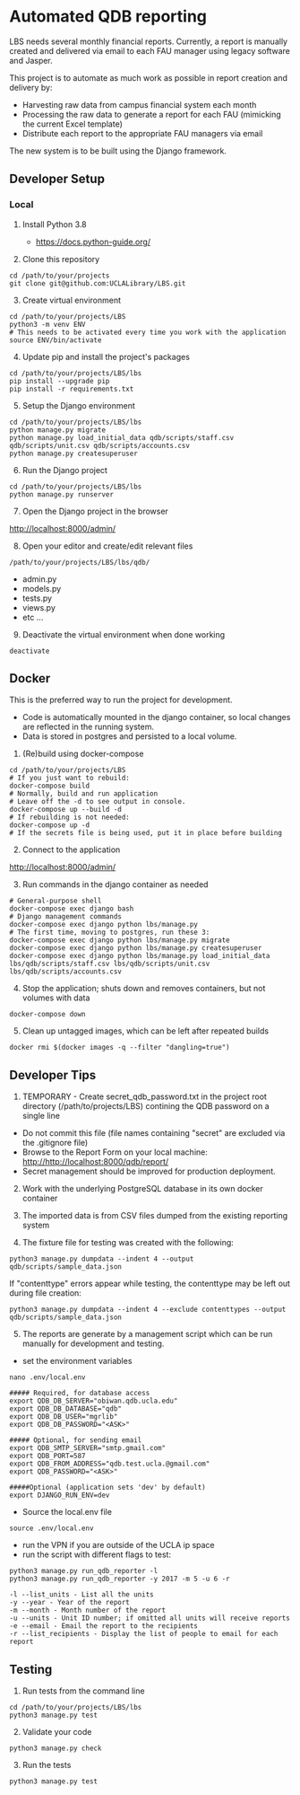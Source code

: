 # Automated QDB reporting

LBS needs several monthly financial reports. Currently, a report is manually created and delivered via email to each FAU manager using legacy software and Jasper.

This project is to automate as much work as possible in report creation and delivery by:

 - Harvesting raw data from campus financial system each month
 - Processing the raw data to generate a report for each FAU (mimicking the current Excel template)
 - Distribute each report to the appropriate FAU managers via email

The new system is to be built using the Django framework.

## Developer Setup

### Local

1. Install Python 3.8
	- https://docs.python-guide.org/

2. Clone this repository
```
cd /path/to/your/projects
git clone git@github.com:UCLALibrary/LBS.git
```

3. Create virtual environment
```
cd /path/to/your/projects/LBS
python3 -m venv ENV
# This needs to be activated every time you work with the application
source ENV/bin/activate
```

4. Update pip and install the project's packages
```
cd /path/to/your/projects/LBS/lbs
pip install --upgrade pip
pip install -r requirements.txt
```

5. Setup the Django environment
```
cd /path/to/your/projects/LBS/lbs
python manage.py migrate
python manage.py load_initial_data qdb/scripts/staff.csv qdb/scripts/unit.csv qdb/scripts/accounts.csv
python manage.py createsuperuser
```

6. Run the Django project
```
cd /path/to/your/projects/LBS/lbs
python manage.py runserver
```

7. Open the Django project in the browser

[http://localhost:8000/admin/](http://localhost:8000/admin/)

8. Open your editor and create/edit relevant files
```
/path/to/your/projects/LBS/lbs/qdb/
```

- admin.py
- models.py
- tests.py
- views.py
- etc ...

9. Deactivate the virtual environment when done working
```
deactivate
```

## Docker

This is the preferred way to run the project for development.
* Code is automatically mounted in the django container, so local changes are reflected in the running system.
* Data is stored in postgres and persisted to a local volume.

1. (Re)build using docker-compose
```
cd /path/to/your/projects/LBS
# If you just want to rebuild:
docker-compose build
# Normally, build and run application
# Leave off the -d to see output in console.
docker-compose up --build -d
# If rebuilding is not needed:
docker-compose up -d
# If the secrets file is being used, put it in place before building
``` 

2. Connect to the application

[http://localhost:8000/admin/](http://localhost:8000/admin/)

3. Run commands in the django container as needed
```
# General-purpose shell
docker-compose exec django bash
# Django management commands
docker-compose exec django python lbs/manage.py
# The first time, moving to postgres, run these 3:
docker-compose exec django python lbs/manage.py migrate
docker-compose exec django python lbs/manage.py createsuperuser
docker-compose exec django python lbs/manage.py load_initial_data lbs/qdb/scripts/staff.csv lbs/qdb/scripts/unit.csv lbs/qdb/scripts/accounts.csv
```

4. Stop the application; shuts down and removes containers, but not volumes with data
```
docker-compose down
```

5. Clean up untagged images, which can be left after repeated builds
```
docker rmi $(docker images -q --filter "dangling=true")
```

## Developer Tips

1. TEMPORARY - Create secret_qdb_password.txt in the project root directory (/path/to/projects/LBS) contining the QDB password on a single line
  - Do not commit this file (file names containing "secret" are excluded via the .gitignore file)
  - Browse to the Report Form on your local machine:
[http://http://localhost:8000/qdb/report/](http://http://localhost:8000/qdb/report/)
  - Secret management should be improved for production deployment.

2. Work with the underlying PostgreSQL database in its own docker container

3. The imported data is from CSV files dumped from the existing reporting system

4. The fixture file for testing was created with the following:
```
python3 manage.py dumpdata --indent 4 --output qdb/scripts/sample_data.json
```

If "contenttype" errors appear while testing, the contenttype may be left out during file creation:
```
python3 manage.py dumpdata --indent 4 --exclude contenttypes --output qdb/scripts/sample_data.json
```

5. The reports are generate by a management script which can be run manually for development and testing.
  - set the environment variables

```nano .env/local.env```

```
##### Required, for database access
export QDB_DB_SERVER="obiwan.qdb.ucla.edu"
export QDB_DB_DATABASE="qdb"
export QDB_DB_USER="mgrlib"
export QDB_DB_PASSWORD="<ASK>"

##### Optional, for sending email
export QDB_SMTP_SERVER="smtp.gmail.com"
export QDB_PORT=587
export QDB_FROM_ADDRESS="qdb.test.ucla.@gmail.com"
export QDB_PASSWORD="<ASK>"

#####Optional (application sets 'dev' by default)
export DJANGO_RUN_ENV=dev
```

  - Source the local.env file

```source .env/local.env```

  - run the VPN if you are outside of the UCLA ip space
  - run the script with different flags to test:
 
```
python3 manage.py run_qdb_reporter -l
python3 manage.py run_qdb_reporter -y 2017 -m 5 -u 6 -r
```

```
-l --list_units - List all the units
-y --year - Year of the report
-m --month - Month number of the report
-u --units - Unit ID number; if omitted all units will receive reports
-e --email - Email the report to the recipients
-r --list_recipients - Display the list of people to email for each report
```

## Testing
1. Run tests from the command line
```
cd /path/to/your/projects/LBS/lbs
python3 manage.py test
```

2. Validate your code
```
python3 manage.py check
```

3. Run the tests
```
python3 manage.py test
```
